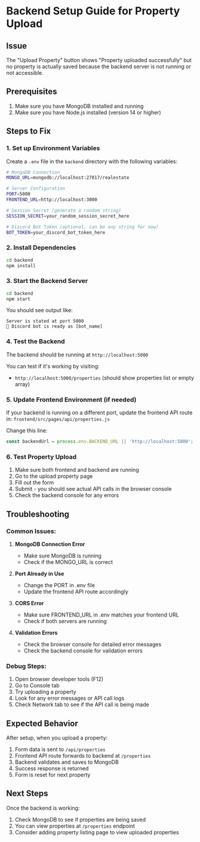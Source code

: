 # Backend Setup Guide for Property Upload

## Issue
The "Upload Property" button shows "Property uploaded successfully" but no property is actually saved because the backend server is not running or not accessible.

## Prerequisites
1. Make sure you have MongoDB installed and running
2. Make sure you have Node.js installed (version 14 or higher)

## Steps to Fix

### 1. Set up Environment Variables
Create a `.env` file in the `backend` directory with the following variables:

```bash
# MongoDB Connection
MONGO_URL=mongodb://localhost:27017/realestate

# Server Configuration
PORT=5000
FRONTEND_URL=http://localhost:3000

# Session Secret (generate a random string)
SESSION_SECRET=your_random_session_secret_here

# Discord Bot Token (optional, can be any string for now)
BOT_TOKEN=your_discord_bot_token_here
```

### 2. Install Dependencies
```bash
cd backend
npm install
```

### 3. Start the Backend Server
```bash
cd backend
npm start
```

You should see output like:
```
Server is stated at port 5000
🤖 Discord bot is ready as [bot_name]
```

### 4. Test the Backend
The backend should be running at `http://localhost:5000`

You can test if it's working by visiting:
- `http://localhost:5000/properties` (should show properties list or empty array)

### 5. Update Frontend Environment (if needed)
If your backend is running on a different port, update the frontend API route in:
`frontend/src/pages/api/properties.js`

Change this line:
```javascript
const backendUrl = process.env.BACKEND_URL || 'http://localhost:5000';
```

### 6. Test Property Upload
1. Make sure both frontend and backend are running
2. Go to the upload property page
3. Fill out the form
4. Submit - you should see actual API calls in the browser console
5. Check the backend console for any errors

## Troubleshooting

### Common Issues:

1. **MongoDB Connection Error**
   - Make sure MongoDB is running
   - Check if the MONGO_URL is correct

2. **Port Already in Use**
   - Change the PORT in .env file
   - Update the frontend API route accordingly

3. **CORS Error**
   - Make sure FRONTEND_URL in .env matches your frontend URL
   - Check if both servers are running

4. **Validation Errors**
   - Check the browser console for detailed error messages
   - Check the backend console for validation errors

### Debug Steps:
1. Open browser developer tools (F12)
2. Go to Console tab
3. Try uploading a property
4. Look for any error messages or API call logs
5. Check Network tab to see if the API call is being made

## Expected Behavior
After setup, when you upload a property:
1. Form data is sent to `/api/properties`
2. Frontend API route forwards to backend at `/properties`
3. Backend validates and saves to MongoDB
4. Success response is returned
5. Form is reset for next property

## Next Steps
Once the backend is working:
1. Check MongoDB to see if properties are being saved
2. You can view properties at `/properties` endpoint
3. Consider adding property listing page to view uploaded properties

